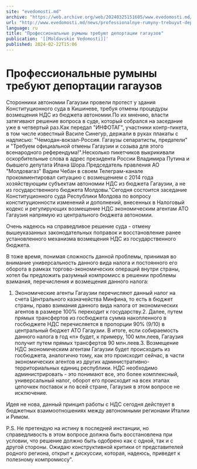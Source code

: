 ```yaml
---
site: "evedomosti.md"
archive: "https://web.archive.org/web/20240325151605/www.evedomosti.md/news/professionalnye-rumyny-trebuyut-deportacii-gagauzov"
url: "http://www.evedomosti.md/news/professionalnye-rumyny-trebuyut-deportacii-gagauzov"
language: ru
title: "Профессиональные румыны требуют депортации гагаузов"
publication: '[[Moldavskie Vedomosti]]'
published: 2024-02-22T15:06
---
```


# Профессиональные румыны требуют депортации гагаузов

Сторонники автономии Гагаузии провели протест у здания Конституционного суда в Кишиневе, требуя отмены процедуры возмещения НДС из бюджета автономии.По их мнению, власти затягивают решение вопроса в суде, который собрался на заседание уже в четвертый раз.Как передал "ИНФОТАГ", участники контр-пикета, в том числе известный Василе Синегур, держали в руках плакаты с надписью: "Чемодан-вокзал-Россия. Гагаузы сепаратисты, предатели" и "Требуем официальной отмены Гагаузии и созыва для этого всенародного референдума!".Несколько пикетчиков выкрикивали оскорбительные слова в адрес президента России Владимира Путина и бывшего депутата Илана Шора.Председатель правления АО "Молдовагаз" Вадим Чебан в своем Телеграм-канале прокомментировал ситуацию с возмещением с 2014 года хозяйствующим субъектам автономии НДС из бюджета Гагаузии, а не из государственного бюджета Молдовы."Сегодня состоится заседание Конституционного суда Республики Молдова по вопросу конституционности изменений и дополнений, внесенных в Налоговый кодекс и регулирующих возмещение НДС экономическим агентам АТО Гагаузия напрямую из центрального бюджета автономии.

Очень надеюсь на справедливое решение суда - отмену вышеуказанных законодательных поправок и восстановление ранее установленного механизма возмещения НДС из государственного бюджета.

В тоже время, понимая сложность данной проблемы, принимая во внимание универсальность данного вида налога и постоянного его оборота в рамках торгово-экономических операций внутри страны, хотел бы предложить разумный компромисс в решении проблемы взимания, перечисления и возмещения данного налога:

1. Экономические агенты Гагаузии перечисляют данный налог на счета Центрального казначейства Минфина, то есть в бюджет страны, право взимания данного вида налога от экономических агентов в размере 100% переходит к государству.2. Далее, путем прямых трансфертов из госбюджета сумма накопленного в госбюджете НДС перечисляется в пропорции 90% (9/10) в центральный бюджет АТО Гагаузии. В итоге, если собираемость данного налога в год «n» будет, к примеру, 100 млн.леев, Гагаузия получит путем прямых трансфертов 90 млн.леев.3. Возмещение НДС экономическим агентам Гагаузии будет происходить из госбюджета, аналогично тому, как это происходит сейчас, в части экономических агентов из других административно-территориальных единиц республики. НДС необходимо администрировать - это понимают все, это более комплексный, универсальный налог, оборот его происходит на всех этапах цепочкек поставок и по всей стране, Гагаузия в этом вопросе не исключение.

Идея не нова, данный принцип работы с НДС сегодня действует в бюджетных взаимоотношениях между автономными регионами Италии и Римом.

P.S. Не претендую на истину в последней инстанции, но справедливость в этом вопросе должна быть восстановлена при условии, что решение должно быть одобрено как с одной, так и с другой стороны. Ожидаю конструктивной критики от представителей родного региона, открыт к дискуссии, которая, надеюсь, приведет к полезному компромиссу".